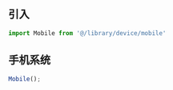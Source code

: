 ## 引入
```javascript
import Mobile from '@/library/device/mobile'
```

## 手机系统
```typescript
Mobile();
```
